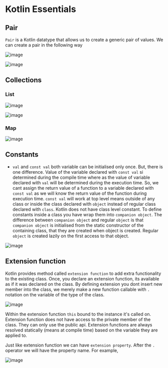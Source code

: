 # Kotlin Essentials
## Pair
`Pair` is a Kotlin datatype that allows us to create a generic pair of values. We can create a pair in the following way

![image](https://github.com/user-attachments/assets/d0b091cd-8d59-448e-a11c-9826a270da3a)

![image](https://github.com/user-attachments/assets/80a2c866-21d8-413a-8786-df0b777a5a9c)

## Collections
### List
![image](https://github.com/user-attachments/assets/f298de0e-c022-45b2-8abb-0e8227d76710)

![image](https://github.com/user-attachments/assets/693c26f9-da63-48d4-b4fa-c035da711fcf)

### Map
![image](https://github.com/user-attachments/assets/2c7319d8-f4f7-49eb-a059-66926c56aa1d)

## Constants
- `val` and `const val` both variable can be initialised only once. But, there is one difference. Value of the variable declared with `const val` si determined during the compile time where as the value of variable declared with `val` will be determined during the execution time. So, we cant assign the return value of a function to a variable declared with `const val` as we will know the return value of the function during execution time. `const val` will work at top level means outside of any class or inside the class declared with `object` instead of regular class declared with `class`. Kotlin does not have class level constant. To define constants inside a class you have wrap them into `companion object`. The difference between `companion object` and regular `object` is that `companion object` is initialised from the static constructor of the containing class, that they are created when object is created. Regular `object` is created lazily on the first access to that object.

![image](https://github.com/user-attachments/assets/01d8245f-9963-4594-bd1d-7890bee312ef)

## Extension function
Kotlin provides method called `extension function` to add extra functionality to the existing class. Once, you declare an extension function, its available as if it was declared on the class. By defining extension you dont insert new member into the class, we merely make a new function callable with `.` notation on the variable of the type of the class.

![image](https://github.com/user-attachments/assets/27549483-7cc0-4088-8dd2-6bf21202bd9b)

Within the extension function `this` bound to the instance it's called on. Extension function does not have access to the private member of the class. They can only use the public api. Extension functions are always resolved statically (means at compile time) based on the variable they are applied to. 

Just like extension function we can have `extension property`. After the `.` operator we will have the property name. For example,

![image](https://github.com/user-attachments/assets/7b44ab88-7900-4312-bd0d-5a9f3b63fe7a)
